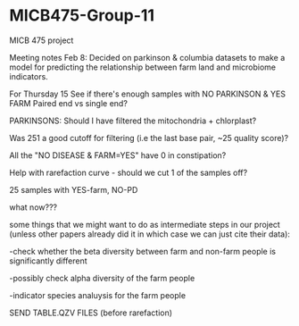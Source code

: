 # MICB475-Group-11
MICB 475 project

Meeting notes Feb 8:
  Decided on parkinson & columbia datasets to make a model for predicting the relationship between farm land and microbiome indicators.

For Thursday 15
  See if there's enough samples with NO PARKINSON & YES FARM
  Paired end vs single end?

  PARKINSONS:
  Should I have filtered the mitochondria + chlorplast?

  Was 251 a good cutoff for filtering (i.e the last base pair, ~25 quality score)?
    
  All the "NO DISEASE & FARM=YES" have 0 in constipation?
    
  Help with rarefaction curve - should we cut 1 of the samples off? 
    
  25 samples with YES-farm, NO-PD
    
  what now???

some things that we might want to do as intermediate steps in our project (unless other papers already did it in which case we can just cite their data): 

-check whether the beta diversity between farm and non-farm people is significantly different

-possibly check alpha diversity of the farm people

-indicator species analuysis for the farm people

SEND TABLE.QZV FILES (before rarefaction)
